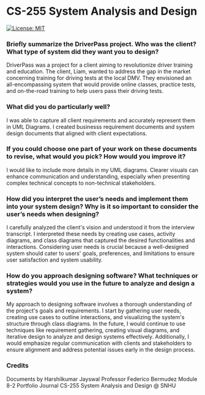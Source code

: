 
#  **CS-255 System Analysis and Design**

[![License: MIT](https://img.shields.io/badge/License-MIT-yellow.svg)](https://opensource.org/licenses/MIT)


### Briefly summarize the DriverPass project. Who was the client? What type of system did they want you to design?
DriverPass was a project for a client aiming to revolutionize driver training and education. The client, Liam, wanted to address the gap in the market concerning training for driving tests at the local DMV. They envisioned an all-encompassing system that would provide online classes, practice tests, and on-the-road training to help users pass their driving tests.

### What did you do particularly well?
I was able to capture all client requirements and accurately represent them in UML Diagrams. I created businesss requirement documents and system design documents that aligned with client expectations.

### If you could choose one part of your work on these documents to revise, what would you pick? How would you improve it?
I would like to include more details in my UML diagrams. Clearer visuals can enhance communication and understanding, especially when presenting complex technical concepts to non-technical stakeholders.

### How did you interpret the user’s needs and implement them into your system design? Why is it so important to consider the user’s needs when designing?
I carefully analyzed the client's vision and understood it from the interview transcript. I interpreted these needs by creating use cases, activity diagrams, and class diagrams that captured the desired functionalities and interactions. Considering user needs is crucial because a well-designed system should cater to users' goals, preferences, and limitations to ensure user satisfaction and system usability.

### How do you approach designing software? What techniques or strategies would you use in the future to analyze and design a system?
My approach to designing software involves a thorough understanding of the project's goals and requirements. I start by gathering user needs, creating use cases to outline interactions, and visualizing the system's structure through class diagrams. In the future, I would continue to use techniques like requirement gathering, creating visual diagrams, and iterative design to analyze and design systems effectively. Additionally, I would emphasize regular communication with clients and stakeholders to ensure alignment and address potential issues early in the design process.

### Credits
Documents by Harshilkumar Jayswal
Professor Federico Bermudez
Module 8-2 Portfolio Journal 
CS-255 System Analysis and Design @ SNHU
